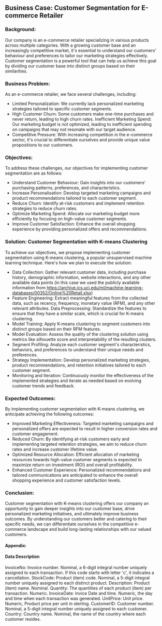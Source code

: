 ## Business Case: Customer Segmentation for E-commerce Retailer
### Background:
Our company is an e-commerce retailer specializing in various products across multiple categories. With a growing customer base and an increasingly competitive market, it's essential to understand our customers' behaviour and preferences to tailor our marketing strategies effectively. Customer segmentation is a powerful tool that can help us achieve this goal by dividing our customer base into distinct groups based on their similarities.

### Business Problem:
As an e-commerce retailer, we face several challenges, including:

- Limited Personalization: We currently lack personalized marketing strategies tailored to specific customer segments.
- High Customer Churn: Some customers make one-time purchases and never return, leading to high churn rates.
Inefficient Marketing Spend: Our marketing budget is not optimized, leading to inefficient spending on campaigns that may not resonate with our target audience.
- Competitive Pressure: With increasing competition in the e-commerce sector, it's crucial to differentiate ourselves and provide unique value propositions to our customers.

### Objectives:
To address these challenges, our objectives for implementing customer segmentation are as follows:

- Understand Customer Behaviour: Gain insights into our customers' purchasing patterns, preferences, and characteristics.
- Increase Personalisation: Develop targeted marketing campaigns and product recommendations tailored to each customer segment.
- Reduce Churn: Identify at-risk customers and implement retention strategies to reduce churn rates.
- Optimize Marketing Spend: Allocate our marketing budget more efficiently by focusing on high-value customer segments.
- Improve Customer Satisfaction: Enhance the overall shopping experience by providing personalized offers and recommendations.

### Solution: Customer Segmentation with K-means Clustering

To achieve our objectives, we propose implementing customer segmentation using K-means clustering, a popular unsupervised machine learning technique. Here's how we plan to execute the solution:

- Data Collection: Gather relevant customer data, including purchase history, demographic information, website interactions, and any other available data points (in this case we used the publicly available information from https://archive.ics.uci.edu/ml/machine-learning-databases/00352/Online%20Retail.xlsx)
- Feature Engineering: Extract meaningful features from the collected data, such as recency, frequency, monetary value (RFM), and any other relevant attributes.
Data Preprocessing: Standardize the features to ensure that they have a similar scale, which is crucial for K-means clustering.
- Model Training: Apply K-means clustering to segment customers into distinct groups based on their RFM features.
- Model Evaluation: Assess the quality of the clustering solution using metrics like silhouette score and interpretability of the resulting clusters.
- Segment Profiling: Analyze each customer segment's characteristics, behaviors, and preferences to understand their unique needs and preferences.
- Strategy Implementation: Develop personalized marketing strategies, product recommendations, and retention initiatives tailored to each customer segment.
- Monitoring and Iteration: Continuously monitor the effectiveness of the implemented strategies and iterate as needed based on evolving customer trends and feedback.

### Expected Outcomes:
By implementing customer segmentation with K-means clustering, we anticipate achieving the following outcomes:

- Improved Marketing Effectiveness: Targeted marketing campaigns and personalized offers are expected to result in higher conversion rates and customer engagement.
- Reduced Churn: By identifying at-risk customers early and implementing targeted retention strategies, we aim to reduce churn rates and increase customer lifetime value.
- Optimized Resource Allocation: Efficient allocation of marketing resources towards high-value customer segments is expected to maximize return on investment (ROI) and overall profitability.
- Enhanced Customer Experience: Personalized recommendations and tailored communications are anticipated to enhance the overall shopping experience and customer satisfaction levels.

### Conclusion:
Customer segmentation with K-means clustering offers our company an opportunity to gain deeper insights into our customer base, drive personalized marketing initiatives, and ultimately improve business outcomes. By understanding our customers better and catering to their specific needs, we can differentiate ourselves in the competitive e-commerce landscape and build long-lasting relationships with our valued customers.


#### Appendix:
#### Data Description
InvoiceNo: Invoice number. Nominal, a 6-digit integral number uniquely assigned to each transaction. If this code starts with letter 'c', it indicates a cancellation.
StockCode: Product (item) code. Nominal, a 5-digit integral number uniquely assigned to each distinct product.
Description: Product (item) name. Nominal.
Quantity: The quantities of each product (item) per transaction. Numeric.
InvoiceDate: Invice Date and time. Numeric, the day and time when each transaction was generated.
UnitPrice: Unit price. Numeric, Product price per unit in sterling.
CustomerID: Customer number. Nominal, a 5-digit integral number uniquely assigned to each customer.
Country: Country name. Nominal, the name of the country where each customer resides.